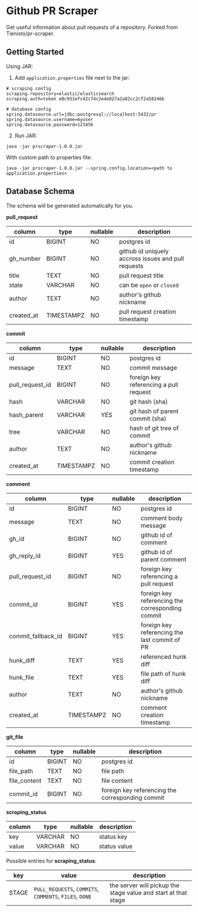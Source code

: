 # Github PR Scraper
Get useful information about pull requests of a repository. Forked from Tienisto/pr-scraper.

## Getting Started

Using JAR:
1. Add `application.properties` file next to the jar:
```
# scraping config
scraping.repository=elastic/elasticsearch
scraping.auth=token e8c931efc42c74c2e4e027a2a82cc2cf2a58246b

# database config
spring.datasource.url=jdbc:postgresql://localhost:5432/pr
spring.datasource.username=myuser
spring.datasource.password=123456
```

2. Run JAR:

`java -jar prscraper-1.0.0.jar`

With custom path to properties file:

`java -jar prscraper-1.0.0.jar --spring.config.location=<path to application.properties>`

## Database Schema
The schema will be generated automatically for you.

**pull_request**

column|type|nullable|description
---|---|---|---
id|BIGINT|NO|postgres id
gh_number|BIGINT|NO|github id uniquely accross issues and pull requests
title|TEXT|NO|pull request title
state|VARCHAR|NO|can be `open` or `closed`
author|TEXT|NO|author's github nickname
created_at|TIMESTAMPZ|NO|pull request creation timestamp

**commit**

column|type|nullable|description
---|---|---|---
id|BIGINT|NO|postgres id
message|TEXT|NO|commit message
pull_request_id|BIGINT|NO|foreign key referencing a pull request
hash|VARCHAR|NO|git hash (sha)
hash_parent|VARCHAR|YES|git hash of parent commit (sha)
tree|VARCHAR|NO|hash of git tree of commit
author|TEXT|NO|author's github nickname
created_at|TIMESTAMPZ|NO|commit creation timestamp

**comment**

column|type|nullable|description
---|---|---|---
id|BIGINT|NO|postgres id
message|TEXT|NO|comment body message
gh_id|BIGINT|NO|github id of comment
gh_reply_id|BIGINT|YES|github id of parent comment
pull_request_id|BIGINT|NO|foreign key referencing a pull request
commit_id|BIGINT|YES|foreign key referencing the corresponding commit
commit_fallback_id|BIGINT|YES|foreign key referencing the last commit of PR
hunk_diff|TEXT|YES|referenced hunk diff
hunk_file|TEXT|YES|file path of hunk diff
author|TEXT|NO|author's github nickname
created_at|TIMESTAMPZ|NO|comment creation timestamp

**git_file**

column|type|nullable|description
---|---|---|---
id|BIGINT|NO|postgres id
file_path|TEXT|NO|file path
file_content|TEXT|NO|file content
commit_id|BIGINT|NO|foreign key referencing the corresponding commit

**scraping_status**

column|type|nullable|description
---|---|---|---
key|VARCHAR|NO|status key
value|VARCHAR|NO|status value

Possible entries for **scraping_status**:

key|value|description
---|---|---
STAGE|`PULL_REQUESTS`, `COMMITS`, `COMMENTS`, `FILES`, `DONE`|the server will pickup the stage value and start at that stage
